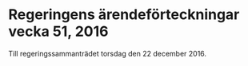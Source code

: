 # Regeringens ärendeförteckningar vecka 51, 2016

Till regeringssammanträdet torsdag den 22 december 2016\.
